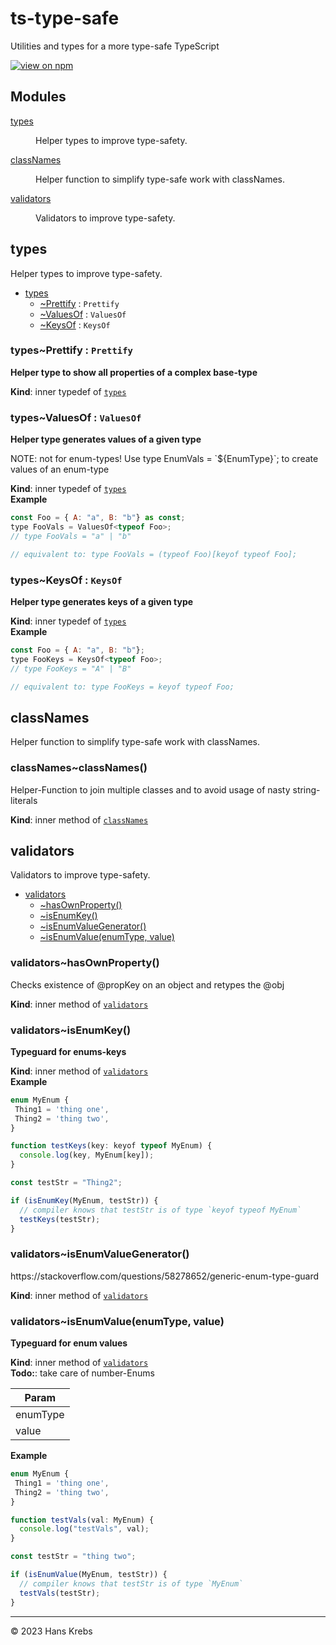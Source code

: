 <h1>ts-type-safe</h1>

<p>Utilities and types for a more type-safe TypeScript</p>

[![view on npm](http://img.shields.io/npm/v/example.svg)](https://www.npmjs.com/package/ts-type-safe)

## Modules

<dl>
<dt><a href="#module_types">types</a></dt>
<dd><p>Helper types to improve type-safety.</p></dd>
<dt><a href="#module_classNames">classNames</a></dt>
<dd><p>Helper function to simplify type-safe work with classNames.</p></dd>
<dt><a href="#module_validators">validators</a></dt>
<dd><p>Validators to improve type-safety.</p></dd>
</dl>

<a name="module_types"></a>

## types
<p>Helper types to improve type-safety.</p>


* [types](#module_types)
    * [~Prettify<T>](#module_types..Prettify<T>) : <code>Prettify</code>
    * [~ValuesOf<T>](#module_types..ValuesOf<T>) : <code>ValuesOf</code>
    * [~KeysOf<T>](#module_types..KeysOf<T>) : <code>KeysOf</code>

<a name="module_types..Prettify<T>"></a>

### types~Prettify<T> : <code>Prettify</code>
<p><strong>Helper type to show all properties of a complex base-type</strong></p>

**Kind**: inner typedef of [<code>types</code>](#module_types)  
<a name="module_types..ValuesOf<T>"></a>

### types~ValuesOf<T> : <code>ValuesOf</code>
<p><strong>Helper type generates values of a given type</strong></p>
<p>NOTE: not for enum-types!
Use type EnumVals = `${EnumType}`; to create values of an enum-type</p>

**Kind**: inner typedef of [<code>types</code>](#module_types)  
**Example**  
```js
const Foo = { A: "a", B: "b"} as const;
type FooVals = ValuesOf<typeof Foo>;
// type FooVals = "a" | "b"

// equivalent to: type FooVals = (typeof Foo)[keyof typeof Foo];
```
<a name="module_types..KeysOf<T>"></a>

### types~KeysOf<T> : <code>KeysOf</code>
<p><strong>Helper type generates keys of a given type</strong></p>

**Kind**: inner typedef of [<code>types</code>](#module_types)  
**Example**  
```js
const Foo = { A: "a", B: "b"};
type FooKeys = KeysOf<typeof Foo>;
// type FooKeys = "A" | "B"

// equivalent to: type FooKeys = keyof typeof Foo;
```
<a name="module_classNames"></a>

## classNames
<p>Helper function to simplify type-safe work with classNames.</p>

<a name="module_classNames..classNames"></a>

### classNames~classNames()
<p>Helper-Function to join multiple classes and to avoid usage of nasty string-literals</p>

**Kind**: inner method of [<code>classNames</code>](#module_classNames)  
<a name="module_validators"></a>

## validators
<p>Validators to improve type-safety.</p>


* [validators](#module_validators)
    * [~hasOwnProperty()](#module_validators..hasOwnProperty)
    * [~isEnumKey()](#module_validators..isEnumKey)
    * [~isEnumValueGenerator()](#module_validators..isEnumValueGenerator)
    * [~isEnumValue(enumType, value)](#module_validators..isEnumValue)

<a name="module_validators..hasOwnProperty"></a>

### validators~hasOwnProperty()
<p>Checks existence of @propKey on an object and retypes the @obj</p>

**Kind**: inner method of [<code>validators</code>](#module_validators)  
<a name="module_validators..isEnumKey"></a>

### validators~isEnumKey()
<p><strong>Typeguard for enums-keys</strong></p>

**Kind**: inner method of [<code>validators</code>](#module_validators)  
**Example**  
```js
enum MyEnum {
 Thing1 = 'thing one',
 Thing2 = 'thing two',
}

function testKeys(key: keyof typeof MyEnum) {
  console.log(key, MyEnum[key]);
}

const testStr = "Thing2";

if (isEnumKey(MyEnum, testStr)) {
  // compiler knows that testStr is of type `keyof typeof MyEnum`
  testKeys(testStr);
}
```
<a name="module_validators..isEnumValueGenerator"></a>

### validators~isEnumValueGenerator()
<p>https://stackoverflow.com/questions/58278652/generic-enum-type-guard</p>

**Kind**: inner method of [<code>validators</code>](#module_validators)  
<a name="module_validators..isEnumValue"></a>

### validators~isEnumValue(enumType, value)
<p><strong>Typeguard for enum values</strong></p>

**Kind**: inner method of [<code>validators</code>](#module_validators)  
**Todo:**: take care of number-Enums  

| Param |
| --- |
| enumType | 
| value | 

**Example**  
```js
enum MyEnum {
 Thing1 = 'thing one',
 Thing2 = 'thing two',
}

function testVals(val: MyEnum) {
  console.log("testVals", val);
}

const testStr = "thing two";

if (isEnumValue(MyEnum, testStr)) {
  // compiler knows that testStr is of type `MyEnum`
  testVals(testStr);
}
```

* * *

&copy; 2023 Hans Krebs